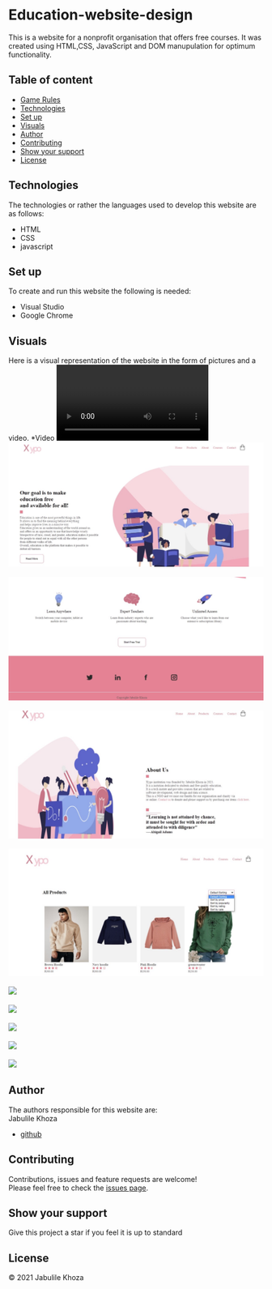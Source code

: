 # Education-website-design
This is a website for a nonprofit organisation that offers free courses. It was created using HTML,CSS, JavaScript and DOM manupulation for optimum functionality.
 ## Table of content
 * [Game Rules](#game-rules)
 * [Technologies](#technologies)
 * [Set up](#set-up)
 * [Visuals](#visuals)
 * [Author](#author)
 * [Contributing](#contributing)
 * [Show your support](#show-your-support)
 * [License](#license)
 
 ## Technologies
 The technologies or rather the languages used to develop this website are as follows:
 * HTML
 * CSS
 * javascript

 
 ## Set up
 To create and run this website the following is needed:
 * Visual Studio
 * Google Chrome
 
 ## Visuals
 Here is a visual representation of the website in the form of pictures and a video.
 *Video ![](https://github.com/Jabulile96/Education-website-design/blob/main/videos/webvid.mp4)<br/>
  ![](https://github.com/Jabulile96/Education-website-design/blob/main/images/image1.jpeg)<br/><br/>
  ![](https://github.com/Jabulile96/Education-website-design/blob/main/images/image2.jpeg)<br/><br/>
  ![](https://github.com/Jabulile96/Education-website-design/blob/main/images/image3.jpeg)<br/><br/>
  ![](https://github.com/Jabulile96/Education-website-design/blob/main/images/image4.jpeg)<br/><br/>
  ![](https://github.com/Jabulile96/Education-website-design/blob/main/images/image5.jpeg)<br/><br/>
  ![](https://github.com/Jabulile96/Education-website-design/blob/main/images/image6.jpeg)<br/><br/>
  ![](https://github.com/Jabulile96/Education-website-design/blob/main/images/image7.jpeg)<br/><br/>
  ![](https://github.com/Jabulile96/Education-website-design/blob/main/images/image8.jpeg)<br/><br/>
  ![](https://github.com/Jabulile96/Education-website-design/blob/main/images/image9.jpeg)
 
 ## Author
 The authors responsible for this website are:<br/>
 Jabulile Khoza
 * [github](https://github.com/Jabulile96)
 
 ## Contributing
 Contributions, issues and feature requests are welcome!<br/>
 Please feel free to check the [issues page]().
 
 ## Show your support
 Give this project a star if you feel it is up to standard
 
 ## License
 &copy; 2021 Jabulile Khoza<br/>
 

